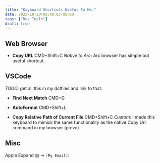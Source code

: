 ```yaml
---
title: "Keyboard Shortcuts Useful To Me."
date: 2023-10-20T09:40:03-05:00
tags: ["Dev Tools"]
draft: true
---
```


## Web Browser

- **Copy URL** CMD+Shift+C _Native to Arc_: Arc browser has simple but useful shortcut.

## VSCode

_TODO_: get all this in my dotfiles and link to that.

- **Find Next Match** CMD+G
- **AutoFormat** CMD+Shift+L

- **Copy Relative Path of Current File** CMD+Shift+C _Custom_: I made this keyboard to mimick the same functionality as the native Copy Url command in my browser (prevo) 

## Misc

Apple Expand `@@` -> `[My Email]`:
